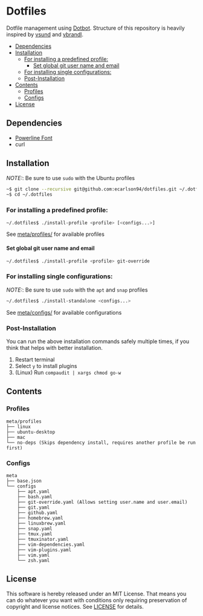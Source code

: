 # Dotfiles

Dotfile management using [Dotbot](https://github.com/anishathalye/dotbot).
Structure of this repository is heavily inspired by [vsund](https://github.com/vsund/dotfiles) and [vbrandl](https://github.com/vbrandl/dotfiles).

<!-- TOC GFM -->

- [Dependencies](#dependencies)
- [Installation](#installation)
  - [For installing a predefined profile:](#for-installing-a-predefined-profile)
    - [Set global git user name and email](#set-global-git-user-name-and-email)
  - [For installing single configurations:](#for-installing-single-configurations)
  - [Post-Installation](#post-installation)
- [Contents](#contents)
  - [Profiles](#profiles)
  - [Configs](#configs)
- [License](#license)

<!-- /TOC -->

## Dependencies
- [Powerline Font](https://github.com/romkatv/powerlevel10k#fonts)
- curl

## Installation
_*NOTE:*_: Be sure to use `sudo` with the Ubuntu profiles

```bash
~$ git clone --recursive git@github.com:ecarlson94/dotfiles.git ~/.dotfiles
~$ cd ~/.dotfiles
```

### For installing a predefined profile:

```bash
~/.dotfiles$ ./install-profile <profile> [<configs...>]
```
See [meta/profiles/](./meta/profiles) for available profiles


#### Set global git user name and email

```bash
~/.dotfiles$ ./install-profile <profile> git-override
```


### For installing single configurations:
_*NOTE:*_: Be sure to use `sudo` with the `apt` and `snap` profiles

```bash
~/.dotfiles$ ./install-standalone <configs...>
```
See [meta/configs/](./meta/configs) for available configurations

### Post-Installation
You can run the above installation commands safely multiple times, if you think that helps with better installation.

1. Restart terminal
1. Select `y` to install plugins
1. (Linux) Run `compaudit | xargs chmod go-w`

## Contents

### Profiles
```
meta/profiles
├── linux
├── ubuntu-desktop
├── mac
└── no-deps (Skips dependency install, requires another profile be run first)
```

### Configs
```
meta
├── base.json
└── configs
    ├── apt.yaml
    ├── bash.yaml
    ├── git-override.yaml (Allows setting user.name and user.email)
    ├── git.yaml
    ├── github.yaml
    ├── homebrew.yaml
    ├── linuxbrew.yaml
    ├── snap.yaml
    ├── tmux.yaml
    ├── tmuxinator.yaml
    ├── vim-dependencies.yaml
    ├── vim-plugins.yaml
    ├── vim.yaml
    └── zsh.yaml
```

## License
This software is hereby released under an MIT License. That means you can do whatever you want with conditions only requiring preservation of copyright and license notices.
See [LICENSE](./LICENSE) for details.

